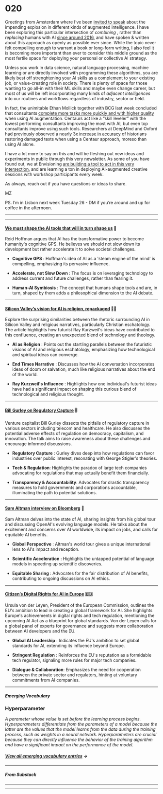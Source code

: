 # 020

Greetings from Amsterdam where I’ve been [invited to speak](https://www.trendwatching.com/trend-seminars/amsterdam) about the impending explosion in different kinds of augmented intelligence. I have been exploring this particular intersection of _combining_ , rather than _replacing_ humans with AI [since around 2016](https://collectivenext.com/blog/envisioning-technological-evolution-with-michell-zappa/), and have spoken & written about this approach as openly as possible ever since. While the topic never felt compelling enough to warrant a book or long-form writing, I also feel it is becoming more important than ever to consider this middle ground as the most fertile space for deploying your personal or collective AI strategy.

Unless you work in data science, natural language processing, machine learning or are directly involved with programming these algorithms, you are likely best off strenghtening your AI skills as a complement to your existing job, or value-creating role in society. There is plenty of space for those wanting to go all-in with their ML skills and maybe even change career, but most of us will be left incorporating many kinds of _adjacent intelligences_ into our routines and workflows regardless of industry, sector or field.

In fact, the unimitable Ethan Mollick together with BCG last week concluded that consultants [complete more tasks more quickly and with higher quality](https://www.oneusefulthing.org/p/centaurs-and-cyborgs-on-the-jagged) when using AI augmentation. Centaurs act like a “skill leveler” with the lowest performing consultants improving the most with Al, but even top consultants improve using such tools. Researchers at DeepMind and Oxford had previously observed a nearly [3x increase in accuracy](https://www.nature.com/articles/s41586-022-04448-z) of historians restoring damaged texts when using a Centaur approach, moreso than using AI alone.

I have a lot more to say on this and will be fleshing out new ideas and experiments in public through this very newsletter. As some of you have found out, we at Envisioning [are building a tool to act in this very intersection](https://www.eventbrite.com/e/ai-driven-co-creation-tickets-714476477377?aff=ebdssbdestsearch), and are learning a ton in deploying AI-augmented creative sessions with workshop participants every week.

As always, reach out if you have questions or ideas to share.

MZ

PS. I’m in Lisbon next week Tuesday 26 - DM if you’re around and up for coffee in the afternoon.

* * *

* * *

#### [We must shape the AI tools that will in turn shape us](https://archive.ph/e7oB1) 🔧

Reid Hoffman argues that AI has the transformative power to become humanity's cognitive GPS. He believes we should not slow down its development but rather accelerate it to solve societal challenges.

* **Cognitive GPS** : Hoffman's idea of AI as a 'steam engine of the mind' is compelling, emphasizing its pervasive influence.

* **Accelerate, not Slow Down** : The focus is on leveraging technology to address current and future challenges, rather than fearing it.

* **Human-AI Symbiosis** : The concept that humans shape tools and are, in turn, shaped by them adds a philosophical dimension to the AI debate.

* * *

#### [Silicon Valley’s vision for AI is religion, repackaged](https://www.vox.com/the-highlight/23779413/silicon-valleys-ai-religion-transhumanism-longtermism-ea) 🤲🏼

Explore the surprising similarities between the rhetoric surrounding AI in Silicon Valley and religious narratives, particularly Christian eschatology. The article highlights how futurist Ray Kurzweil's ideas have contributed to this confluence, creating an unexpected blend of technology and theology.

* **AI as Religion** : Points out the startling parallels between the futuristic visions of AI and religious eschatology, emphasizing how technological and spiritual ideas can converge.

* **End Times Narrative** : Discusses how the AI conversation incorporates ideas of doom or salvation, much like religious narratives about the end of the world.

* **Ray Kurzweil's Influence** : Highlights how one individual's futurist ideas have had a significant impact on shaping this curious blend of technological and religious thought.

* * *

#### [Bill Gurley on Regulatory Capture](https://www.youtube.com/watch?v=F9cO3-MLHOM) 🎚️

Venture capitalist Bill Gurley dissects the pitfalls of regulatory capture in various sectors including telecom and healthcare. He also discusses the potential adverse effects of regulation on democracy, capitalism, and innovation. The talk aims to raise awareness about these challenges and encourage informed discussions.

* **Regulatory Capture** : Gurley dives deep into how regulations can favor industries over public interest, resonating with George Stigler's theories.

* **Tech & Regulation**: Highlights the paradox of large tech companies advocating for regulations that may actually benefit them financially.

* **Transparency & Accountability**: Advocates for drastic transparency measures to hold governments and corporations accountable, illuminating the path to potential solutions.

* * *

#### [Sam Altman interview on Bloomberg](https://www.youtube.com/watch?v=w5nEf-HahZM) 💬

Sam Altman delves into the state of AI, sharing insights from his global tour and discussing OpenAI's evolving language models. He talks about the excitement and concerns over AI worldwide, its impact on jobs, and calls for equitable AI benefits.

* **Global Perspective** : Altman's world tour gives a unique international lens to AI's impact and reception.

* **Scientific Acceleration** : Highlights the untapped potential of language models in speeding up scientific discoveries.

* **Equitable Sharing** : Advocates for the fair distribution of AI benefits, contributing to ongoing discussions on AI ethics.

* * *

#### [Citizen’s Digital Rights for AI in Europe](https://thenextweb.com/news/von-der-leyen-eu-digital-rights-ai-act) 🇪🇺

Ursula von der Leyen, President of the European Commission, outlines the EU's ambition to lead in creating a global framework for AI. She highlights Europe's achievements in digital rights and tech regulation, mentioning the upcoming AI Act as a blueprint for global standards. Von der Leyen calls for a global panel of experts for governance and suggests more collaboration between AI developers and the EU.

* **Global AI Leadership** : Indicates the EU's ambition to set global standards for AI, extending its influence beyond Europe.

* **Stringent Regulation** : Reinforces the EU's reputation as a formidable tech regulator, signaling more rules for major tech companies.

* **Dialogue & Collaboration**: Emphasizes the need for cooperation between the private sector and regulators, hinting at voluntary commitments from AI companies.

* * *

##### Emerging Vocabulary

### Hyperparameter

_A parameter whose value is set before the learning process begins. Hyperparameters differentiate from the parameters of a model because the latter are the values that the model learns from the data during the training process, such as weights in a neural network. Hyperparameters are crucial because they can directly influence the behavior of the training algorithm and have a significant impact on the performance of the model._

##### [View all emerging vocabulary entries](https://newsletter.envisioning.io/p/emerging-vocabulary) **→**

* * *

##### From Substack

* * *

* * *
